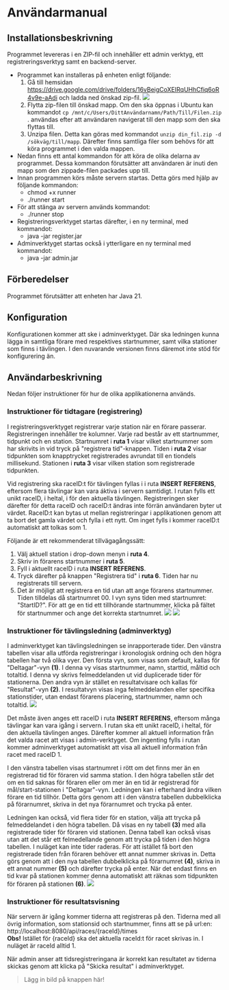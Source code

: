 # Användarmanual

## Installationsbeskrivning
Programmet levereras i en ZIP-fil och innehåller ett admin verktyg, ett registreringsverktyg samt en backend-server.

- Programmet kan installeras på enheten enligt följande: 
    1. Gå till hemsidan https://drive.google.com/drive/folders/16vBeigCoXEIRqUHhCfiq6oR4v9e-aAdi och ladda ned önskad zip-fil. 
        ![](https://imgur.com/yIbu6vz.png)
    2. Flytta zip-filen till önskad mapp. Om den ska öppnas i Ubuntu kan kommandot ```cp /mnt/c/Users/DittAnvändarnamn/Path/Till/Filen.zip``` . användas efter att användaren navigerat till den mapp som den ska flyttas till.
    3. Unzipa filen. Detta kan göras med kommandot ```unzip din_fil.zip -d /sökväg/till/mapp```. Därefter finns samtliga filer som behövs för att köra programmet i den valda mappen.
- Nedan finns ett antal kommandon för att köra de olika delarna av programmet. Dessa kommandon förutsätter att användaren är inuti den mapp som den zippade-filen packades upp till.  
- Innan programmen körs måste servern startas. Detta görs med hjälp av följande kommandon:  
    - chmod +x runner 
    - ./runner start
- För att stänga av servern används kommandot:
    - ./runner stop
- Registreringsverktyget startas därefter, i en ny terminal, med kommandot:  
    - java -jar register.jar 
- Adminverktyget startas också i ytterligare en ny terminal med kommandot:  
    - java -jar admin.jar

## Förberedelser
Programmet förutsätter att enheten har Java 21. 

## Konfiguration
Konfigurationen kommer att ske i adminverktyget. Där ska ledningen kunna lägga in samtliga förare med respektives startnummer, samt vilka stationer som finns i tävlingen. I den nuvarande versionen finns däremot inte stöd för konfigurering än.

## Användarbeskrivning
Nedan följer instruktioner för hur de olika applikationerna används.

### Instruktioner för tidtagare (registrering)
I registreringsverktyget registrerar varje station när en förare passerar. Registreringen innehåller tre kolumner. Varje rad består av ett startnummer, tidpunkt och en station. Startnumret i **ruta 1** visar vilket startnummer som har skrivits in vid tryck på "registrera tid"-knappen. Tiden i **ruta 2** visar tidpunkten som knapptrycket registrerades avrundat till en tiondels millisekund. Stationen i **ruta 3** visar vilken station som registrerade tidpunkten.  

Vid registrering ska raceID:t för tävlingen fyllas i i ruta **INSERT REFERENS**, eftersom flera tävlingar kan vara áktiva i servern samtidigt. I rutan fylls ett unikt raceID, i heltal, i för den aktuella tävlingen. Registreringen sker därefter för detta raceID och raceID:t ändras inte förrän användaren byter ut värdet. RaceID:t kan bytas ut mellan registreringar i applikationen genom att ta bort det gamla värdet och fylla i ett nytt. Om inget fylls i kommer raceID:t automatiskt att tolkas som 1.

Följande är ett rekommenderat tillvägagångssätt:  
1. Välj aktuell station i drop-down menyn i **ruta 4**.  
2. Skriv in förarens startnummer i **ruta 5**.
3. Fyll i aktuellt raceID i ruta **INSERT REFERENS**. 
4. Tryck därefter på knappen "Registrera tid" i **ruta 6**. Tiden har nu registrerats till servern.
5. Det är möjligt att registrera en tid utan att ange förarens startnummer. Tiden tilldelas då startnumret 00. I vyn syns tiden med startnumret: "StartID?". För att ge en tid ett tillhörande startnummer, klicka på fältet för startnummer och ange det korrekta startnumret.
![](https://i.imgur.com/aKLu89j.png)
![](https://i.imgur.com/HZKPLwT.png)


### Instruktioner för tävlingsledning (adminverktyg)
I adminverktyget kan tävlingsledningen se inrapporterade tider. Den vänstra tabellen visar alla utförda registreringar i kronologisk
ordning och den högra tabellen har två olika vyer.
Den första vyn, som visas som default, kallas för "Deltagar"-vyn **(1)**. I denna vy visas startnummer, namn, starttid, måltid och totaltid. I denna vy skrivs felmeddelanden ut vid duplicerade tider för stationerna. Den andra vyn är stället en resultatvisare och kallas för "Resultat"-vyn **(2)**. I resultatvyn visas inga felmeddelanden eller specifika stationstider, utan endast förarens placering, startnummer, namn och totaltid.
![](https://i.imgur.com/V48TQcV.png)    

Det måste även anges ett raceID i ruta **INSERT REFERENS**, eftersom många tävlingar kan vara igång i servern. I rutan ska ett unikt raceID, i heltal, för den aktuella tävlingen anges. Därefter kommer all aktuell information från det valda racet att visas i admin-verktyget. Om ingenting fylls i rutan kommer adminverktyget automatiskt att visa all aktuell information från racet med raceID 1.

I den vänstra tabellen visas startnumret i rött om det finns mer än en registrerad tid för föraren vid samma station. I den högra tabellen står det om en tid saknas för föraren eller om mer än en tid är registrerad för mål/start-stationen i "Deltagar"-vyn. Ledningen kan i efterhand ändra vilken förare en tid tillhör. Detta görs genom att i den vänstra tabellen dubbelklicka på förarnumret, skriva in det nya förarnumret och trycka på enter. 

Ledningen kan också, vid flera tider för en station, välja att trycka på felmeddelandet i den högra tabellen. Då visas en ny tabell **(3)** med alla registrerade tider för föraren vid stationen. Denna tabell kan också visas utan att det står ett felmedellande genom att trycka på tiden i den högra tabellen. I nuläget kan inte tider raderas. För att istället få bort den registrerade tiden från föraren behöver ett annat nummer skrivas in. Detta görs genom att i den nya tabellen dubbelklicka på förarnumret **(4)**, skriva in ett annat nummer **(5)** och därefter trycka på enter. När det endast finns en tid kvar på stationen kommer denna automatiskt att räknas som tidpunkten för föraren på stationen **(6)**. 
![](https://i.imgur.com/CNHX9wZ.png)

### Instruktioner för resultatsvisning
När servern är igång kommer tiderna att registreras på den. Tiderna med all övrig information, som stationsid och startnummer, finns att se på url:en:
    http://localhost:8080/api/races/{raceId}/times  
**Obs!** Istället för {raceId} ska det aktuella raceId:t för racet skrivas in. I nuläget är raceId alltid 1.

När admin anser att tidsregistreringana är korrekt kan resultatet av tiderna skickas genom att klicka på "Skicka resultat" i adminverktyget.
> Lägg in bild på knappen här!
